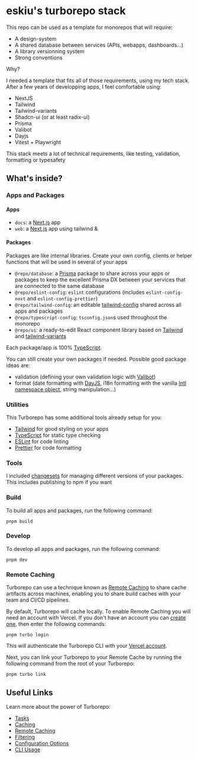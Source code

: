 # eskiu's turborepo stack

This repo can be used as a template for monorepos that will require:

- A design-system
- A shared database between services (APIs, webapps, dashboards...)
- A library versionning system
- Strong conventions

Why?

I needed a template that fits all of those requirements, using my tech stack. After a few years of developping apps, I feel comfortable using:

- NextJS
- Tailwind
- Tailwind-variants
- Shadcn-ui (or at least radix-ui)
- Prisma
- Valibot
- Dayjs
- Vitest + Playwright

This stack meets a lot of technical requirements, like testing, validation, formatting or typesafety

## What's inside?

### Apps and Packages

#### Apps

- `docs`: a [Next.js](https://nextjs.org/) app
- `web`: a [Next.js](https://nextjs.org/) app using tailwind &

#### Packages

Packages are like internal libraries. Create your own config, clients or helper functions that will be used in several of your apps

- `@repo/database`: a [Prisma](https://www.prisma.io/docs) package to share across your apps or packages to keep the excellent Prisma DX between your services that are connected to the same database
- `@repo/eslint-config`: `eslint` configurations (includes `eslint-config-next` and `eslint-config-prettier`)
- `@repo/tailwind-config`: an editable [tailwind-config](https://tailwindcss.com/docs/configuration) shared across all apps and packages
- `@repo/typescript-config`: `tsconfig.json`s used throughout the monorepo
- `@repo/ui`: a ready-to-edit React component library based on [Tailwind](https://tailwindcss.com/) and [tailwind-variants](https://www.tailwind-variants.org/)

Each package/app is 100% [TypeScript](https://www.typescriptlang.org/).

You can still create your own packages if needed. Possible good package ideas are:

- validation (defining your own validation logic with [Valibot](https://valibot.dev/))
- format (date formatting with [DayJS](https://day.js.org/), i18n formatting with the vanilla [Intl namespace object](https://developer.mozilla.org/en-US/docs/Web/JavaScript/Reference/Global_Objects/Intl), string manipulation...)

### Utilities

This Turborepo has some additional tools already setup for you:

- [Tailwind](https://tailwindcss.com/) for good styling on your apps
- [TypeScript](https://www.typescriptlang.org/) for static type checking
- [ESLint](https://eslint.org/) for code linting
- [Prettier](https://prettier.io) for code formatting

### Tools

I included [changesets](https://github.com/changesets/changesets) for managing different versions of your packages. This includes publishing to npm if you want

### Build

To build all apps and packages, run the following command:

```
pnpm build
```

### Develop

To develop all apps and packages, run the following command:

```
pnpm dev
```

### Remote Caching

Turborepo can use a technique known as [Remote Caching](https://turbo.build/repo/docs/core-concepts/remote-caching) to share cache artifacts across machines, enabling you to share build caches with your team and CI/CD pipelines.

By default, Turborepo will cache locally. To enable Remote Caching you will need an account with Vercel. If you don't have an account you can [create one](https://vercel.com/signup), then enter the following commands:

```
pnpm turbo login
```

This will authenticate the Turborepo CLI with your [Vercel account](https://vercel.com/docs/concepts/personal-accounts/overview).

Next, you can link your Turborepo to your Remote Cache by running the following command from the root of your Turborepo:

```
pnpm turbo link
```

## Useful Links

Learn more about the power of Turborepo:

- [Tasks](https://turbo.build/repo/docs/core-concepts/monorepos/running-tasks)
- [Caching](https://turbo.build/repo/docs/core-concepts/caching)
- [Remote Caching](https://turbo.build/repo/docs/core-concepts/remote-caching)
- [Filtering](https://turbo.build/repo/docs/core-concepts/monorepos/filtering)
- [Configuration Options](https://turbo.build/repo/docs/reference/configuration)
- [CLI Usage](https://turbo.build/repo/docs/reference/command-line-reference)
